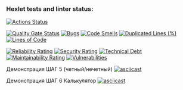 ### Hexlet tests and linter status:
[![Actions Status](https://github.com/liar74ru/php-project-45/actions/workflows/hexlet-check.yml/badge.svg)](https://github.com/liar74ru/php-project-45/actions)

[![Quality Gate Status](https://sonarcloud.io/api/project_badges/measure?project=liar74ru_php-project-45&metric=alert_status)](https://sonarcloud.io/summary/new_code?id=liar74ru_php-project-45) [![Bugs](https://sonarcloud.io/api/project_badges/measure?project=liar74ru_php-project-45&metric=bugs)](https://sonarcloud.io/summary/new_code?id=liar74ru_php-project-45) [![Code Smells](https://sonarcloud.io/api/project_badges/measure?project=liar74ru_php-project-45&metric=code_smells)](https://sonarcloud.io/summary/new_code?id=liar74ru_php-project-45) [![Duplicated Lines (%)](https://sonarcloud.io/api/project_badges/measure?project=liar74ru_php-project-45&metric=duplicated_lines_density)](https://sonarcloud.io/summary/new_code?id=liar74ru_php-project-45) [![Lines of Code](https://sonarcloud.io/api/project_badges/measure?project=liar74ru_php-project-45&metric=ncloc)](https://sonarcloud.io/summary/new_code?id=liar74ru_php-project-45)

[![Reliability Rating](https://sonarcloud.io/api/project_badges/measure?project=liar74ru_php-project-45&metric=reliability_rating)](https://sonarcloud.io/summary/new_code?id=liar74ru_php-project-45) [![Security Rating](https://sonarcloud.io/api/project_badges/measure?project=liar74ru_php-project-45&metric=security_rating)](https://sonarcloud.io/summary/new_code?id=liar74ru_php-project-45) [![Technical Debt](https://sonarcloud.io/api/project_badges/measure?project=liar74ru_php-project-45&metric=sqale_index)](https://sonarcloud.io/summary/new_code?id=liar74ru_php-project-45) [![Maintainability Rating](https://sonarcloud.io/api/project_badges/measure?project=liar74ru_php-project-45&metric=sqale_rating)](https://sonarcloud.io/summary/new_code?id=liar74ru_php-project-45) [![Vulnerabilities](https://sonarcloud.io/api/project_badges/measure?project=liar74ru_php-project-45&metric=vulnerabilities)](https://sonarcloud.io/summary/new_code?id=liar74ru_php-project-45)

Демонстрация ШАГ 5 (четный/нечетный)
[![asciicast](https://asciinema.org/a/rQr1gX4Z93LaN5o1jKXX48sRd.svg)](https://asciinema.org/a/rQr1gX4Z93LaN5o1jKXX48sRd)

Демонстрация ШАГ 6 Калькулятор
[![asciicast](https://asciinema.org/a/iAJ880HqGwrVEc2vtJztBGMEO.svg)](https://asciinema.org/a/iAJ880HqGwrVEc2vtJztBGMEO)